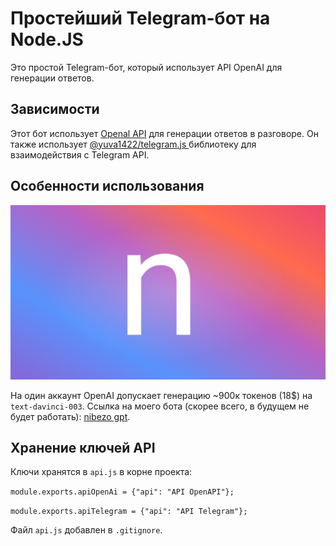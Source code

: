 # Простейший Telegram-бот на Node.JS

Это простой Telegram-бот, который использует API OpenAI для генерации ответов.

## Зависимости

Этот бот использует [Openal API](https://openai.com/) для генерации ответов в разговоре. Он также использует [@yuva1422/telegram.js ](https://github.com/yuva1422/telegram.js) библиотеку для взаимодействия с Telegram API.

## Особенности использования
<img src="image.png" width="640">

На один аккаунт OpenAI допускает генерацию ~900к токенов (18$) на `text-davinci-003`.
Ссылка на моего бота (скорее всего, в будущем не будет работать): [nibezo gpt](https://t.me/nibezo_gpt_bot).

## Хранение ключей API

Ключи хранятся в `api.js` в корне проекта:

`module.exports.apiOpenAi = {"api": "API OpenAPI"};`

`module.exports.apiTelegram = {"api": "API Telegram"};`

Файл `api.js` добавлен в `.gitignore`. 